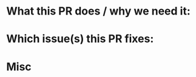 <!--  Thanks for sending a pull request!  Here are some tips for you:

1. Ensure that your code follows our code conventions: https://github.com/feast-dev/feast/blob/master/CONTRIBUTING.md#code-style--linting
2. Run unit tests and ensure that they are passing: https://github.com/feast-dev/feast/blob/master/CONTRIBUTING.md#unit-tests
3. If your change introduces any API changes, make sure to update the integration tests here: https://github.com/feast-dev/feast/tree/master/sdk/python/tests
4. Make sure documentation is updated for your PR!
5. Make sure your commits are signed: https://github.com/feast-dev/feast/blob/master/CONTRIBUTING.md#signing-off-commits
6. Make sure your PR title follows conventional commits (e.g. fix: [Description of ...], feat: [Description of ...], chore: [Description of ...], refactor: [Description of ...])

-->

# What this PR does / why we need it:
<!--
Outline what you're doing
-->

# Which issue(s) this PR fixes:
<!--
*Automatically closes linked issue when PR is merged.
Usage: `Fixes #<issue number>`, or `Fixes (paste link of issue)`.
-->


# Misc
<!--
Feel free to leave additional thoughts or tag people as you see fit
-->
